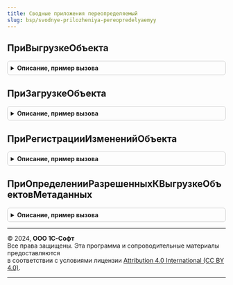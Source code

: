 ```yaml
---
title: Сводные приложения переопределяемый
slug: bsp/svodnye-prilozheniya-pereopredelyaemyy
---
```



## ПриВыгрузкеОбъекта
<details style="margin: 1em 0; padding: 0.5em; border: 1px solid #ccc; border-radius: 6px;">

<summary style="font-weight: bold; cursor: pointer;">Описание, пример вызова</summary>

```bsl

// Обработчик при выгрузке данных.
//
// Параметры:
//   Объект - КонстантаМенеджерЗначения, СправочникОбъект, ДокументОбъект, ПланСчетовОбъект -
//			- ПланВидовХарактеристикОбъект, ПланВидовРасчетаОбъект, РегистрСведенийНаборЗаписей -
//          - РегистрНакопленияНаборЗаписей, РегистрБухгалтерииНаборЗаписей, РегистрРасчетаНаборЗаписей -
//			- ПоследовательностьНаборЗаписей, ПерерасчетНаборЗаписей, БизнесПроцессОбъект, ЗадачаОбъект - выгружаемый объект.
//   ПараметрыВыгрузки - Структура - параметры выгрузки
//   ЗаписьXML - ЗаписьXML - Для самостоятельной сериализации.
//   КоличествоОбъектов - Число - Счетчик, который необходимо увеличить, чтобы объект был выгружен
//   Отказ - Булево - если данному параметру установить значение Истина, то объект не будет выгружен, при этом
//   				можно самостоятельно сериализовать объект, например через ПараметрыВыгрузки.Сериализатор в ЗаписьXML.
//@skip-check module-empty-method - переопределяемый метод.
Процедура ПриВыгрузкеОбъекта(Объект, ПараметрыВыгрузки, ЗаписьXML, КоличествоОбъектов, Отказ) Экспорт
```

Пример вызова
```bsl
СводныеПриложенияПереопределяемый.ПриВыгрузкеОбъекта(Объект, ПараметрыВыгрузки, ЗаписьXML, КоличествоОбъектов, Отказ) 
```
</details>

## ПриЗагрузкеОбъекта
<details style="margin: 1em 0; padding: 0.5em; border: 1px solid #ccc; border-radius: 6px;">

<summary style="font-weight: bold; cursor: pointer;">Описание, пример вызова</summary>

```bsl

// Обработчик при загрузке данных.
//
// Параметры:
//   Объект - КонстантаМенеджерЗначения, СправочникОбъект, ДокументОбъект, ПланСчетовОбъект -
//			- ПланВидовХарактеристикОбъект, ПланВидовРасчетаОбъект, РегистрСведенийНаборЗаписей -
//          - РегистрНакопленияНаборЗаписей, РегистрБухгалтерииНаборЗаписей, РегистрРасчетаНаборЗаписей -
//			- ПоследовательностьНаборЗаписей, ПерерасчетНаборЗаписей, БизнесПроцессОбъект, ЗадачаОбъект - загружаемый объект.
//   Отказ - Булево - если данному параметру установить значение Истина, то объект не будет загружен.
//@skip-check module-empty-method - переопределяемый метод.
Процедура ПриЗагрузкеОбъекта(Объект, Отказ) Экспорт
```

Пример вызова
```bsl
СводныеПриложенияПереопределяемый.ПриЗагрузкеОбъекта(Объект, Отказ) 
```
</details>

## ПриРегистрацииИзмененийОбъекта
<details style="margin: 1em 0; padding: 0.5em; border: 1px solid #ccc; border-radius: 6px;">

<summary style="font-weight: bold; cursor: pointer;">Описание, пример вызова</summary>

```bsl

// Обработчик при регистрации изменений.
//
// Параметры:
//   Источник - КонстантаМенеджерЗначения, СправочникОбъект, ДокументОбъект, ПланСчетовОбъект -
//			- ПланВидовХарактеристикОбъект, ПланВидовРасчетаОбъект, РегистрСведенийНаборЗаписей -
//          - РегистрНакопленияНаборЗаписей, РегистрБухгалтерииНаборЗаписей, РегистрРасчетаНаборЗаписей -
//			- ПоследовательностьНаборЗаписей, ПерерасчетНаборЗаписей, БизнесПроцессОбъект, ЗадачаОбъект -
//			регистрируемый объект.
//   Отказ - Булево - если данному параметру установить значение Истина, то объект не будет зарегистрирован.
//@skip-check module-empty-method - переопределяемый метод.
Процедура ПриРегистрацииИзмененийОбъекта(Источник, Отказ) Экспорт
```

Пример вызова
```bsl
СводныеПриложенияПереопределяемый.ПриРегистрацииИзмененийОбъекта(Источник, Отказ) 
```
</details>

## ПриОпределенииРазрешенныхКВыгрузкеОбъектовМетаданных
<details style="margin: 1em 0; padding: 0.5em; border: 1px solid #ccc; border-radius: 6px;">

<summary style="font-weight: bold; cursor: pointer;">Описание, пример вызова</summary>

```bsl

// При определении разрешенных к выгрузке объектов метаданных.
// Предполагаемое использование для объектов метаданных, добавленых в расширении, фильтр по которым нельзя настроить из
// Менеджера сервиса.
//
// Параметры:
//  ОбъектыМетаданных - Соответствие из КлючИЗначение - коллекция объектов метаданных:
//   * Ключ - Строка - Имя объекта метаданных
//   * Значение - Булево - Признак, разрешено ли выгружать данный объект
//@skip-check module-empty-method - переопределяемый метод.
Процедура ПриОпределенииРазрешенныхКВыгрузкеОбъектовМетаданных(ОбъектыМетаданных) Экспорт
```

Пример вызова
```bsl
СводныеПриложенияПереопределяемый.ПриОпределенииРазрешенныхКВыгрузкеОбъектовМетаданных(ОбъектыМетаданных) 
```
</details>

---

© 2024, **ООО 1С-Софт**  
Все права защищены. Эта программа и сопроводительные материалы предоставляются  
в соответствии с условиями лицензии [Attribution 4.0 International (CC BY 4.0)](https://creativecommons.org/licenses/by/4.0/legalcode).

---
